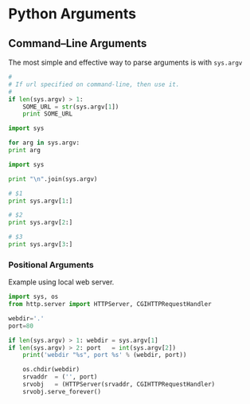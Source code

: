 # Python Arguments

## Command–Line Arguments
The most simple and effective way to parse arguments is with `sys.argv`

```python
#
# If url specified on command-line, then use it.
#
if len(sys.argv) > 1:
    SOME_URL = str(sys.argv[1])
    print SOME_URL
```


```python
import sys

for arg in sys.argv:
print arg
```


```python
import sys

print "\n".join(sys.argv)

# $1
print sys.argv[1:]

# $2
print sys.argv[2:]

# $3
print sys.argv[3:]
```



### Positional Arguments

Example using local web server.  

```python
import sys, os
from http.server import HTTPServer, CGIHTTPRequestHandler

webdir='.'
port=80

if len(sys.argv) > 1: webdir = sys.argv[1]
if len(sys.argv) > 2: port   = int(sys.argv[2])
    print('webdir "%s", port %s' % (webdir, port))

    os.chdir(webdir)
    srvaddr  = ('', port)
    srvobj   = (HTTPServer(srvaddr, CGIHTTPRequestHandler)
    srvobj.serve_forever()
```



